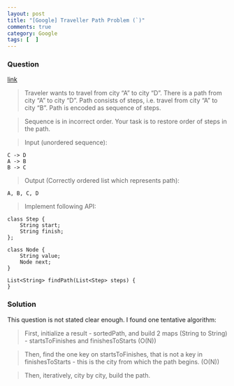 ```yaml
---
layout: post
title: "[Google] Traveller Path Problem (`)"
comments: true
category: Google
tags: [  ]
---
```


### Question 

[link](http://www.careercup.com/question?id=5147801809846272)

> Traveler wants to travel from city “A” to city “D”. There is a path from city “A” to city “D”. Path consists of steps, i.e. travel from city “A” to city “B”. Path is encoded as sequence of steps. 

> Sequence is in incorrect order. Your task is to restore order of steps in the path. 

> Input (unordered sequence): 

    C -> D 
    A -> B 
    B -> C 

> Output (Correctly ordered list which represents path): 

    A, B, C, D 

> Implement following API:

    class Step {
        String start;
        String finish;
    };

    class Node {
        String value;
        Node next;
    }

    List<String> findPath(List<Step> steps) {
    }

### Solution

This question is not stated clear enough. I found one tentative algorithm: 

> First, initialize a result - sortedPath, and build 2 maps (String to String) - startsToFinishes and finishesToStarts (O(N)) 

> Then, find the one key on startsToFinishes, that is not a key in finishesToStarts - this is the city from which the path begins. (O(N)) 

> Then, iteratively, city by city, build the path. 
